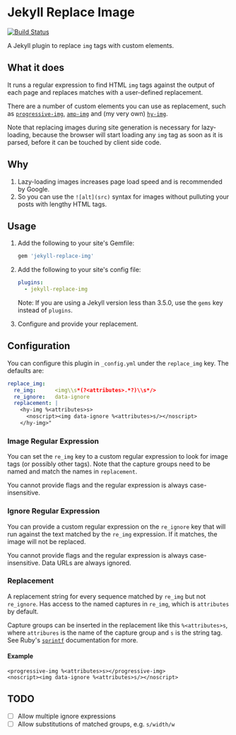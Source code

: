 # Jekyll Replace Image

[![Build Status](https://travis-ci.org/qwtel/jekyll-replace-img.svg?branch=master)](https://travis-ci.org/qwtel/jekyll-replace-img)

A Jekyll plugin to replace `img` tags with custom elements.


## What it does

It runs a regular expression to find HTML `img` tags against the output of each page and replaces matches with a user-defined replacement. 

There are a number of custom elements you can use as replacement, such as [`progressive-img`][pi], [`amp-img`][ai] and (my very own) [`hy-img`][hy].

[io]: https://developer.mozilla.org/en-US/docs/Web/API/Intersection_Observer_API
[pi]: https://www.webcomponents.org/element/progressive-img
[ai]: https://www.ampproject.org/docs/reference/components/amp-img
[hy]: https://github.com/qwtel/hy-img

Note that replacing images during site generation is necessary for lazy-loading, because the browser will start loading any `img` tag as soon as it is parsed, before it can be touched by client side code.

## Why

1. Lazy-loading images increases page load speed and is recommended by Google.
2. So you can use the `![alt](src)` syntax for images without pulluting your posts with lengthy HTML tags.

## Usage

1.  Add the following to your site's Gemfile:

    ```ruby
    gem 'jekyll-replace-img'
    ```

2.  Add the following to your site's config file:

    ```yml
    plugins:
      - jekyll-replace-img
    ```
    Note: If you are using a Jekyll version less than 3.5.0, use the `gems` key instead of `plugins`.
  
3.  Configure and provide your replacement.

## Configuration

You can configure this plugin in `_config.yml` under the `replace_img` key. The defaults are:

```yml
replace_img:
  re_img:      <img\\s*(?<attributes>.*?)\\s*/>
  re_ignore:   data-ignore
  replacement: |
    <hy-img %<attributes>s>
      <noscript><img data-ignore %<attributes>s/></noscript>
    </hy-img>"
```

### Image Regular Expression
You can set the `re_img` key to a custom regular expression to look for image tags (or possibly other tags). Note that the capture groups need to be named and match the names in `replacement`. 

You cannot provide flags and the regular expression is always case-insensitive.

### Ignore Regular Expression
You can provide a custom regular expression on the `re_ignore` key that will run against the text matched by the `re_img` expression. If it matches, the image will not be replaced. 

You cannot provide flags and the regular expression is always case-insensitive. Data URLs are always ignored.

### Replacement

A replacement string for every sequence matched by `re_img` but not `re_ignore`. Has access to the named captures in `re_img`, which is `attributes` by default. 

Capture groups can be inserted in the replacement like this `%<attributes>s`, where `attribures` is the name of the capture group and `s` is the string tag. See Ruby's [`sprintf`][sprintf] documentation for more. 

[sprintf]: https://ruby-doc.org/core-2.6.2/Kernel.html#method-i-sprintf

#### Example

    <progressive-img %<attributes>s></progressive-img>
    <noscript><img data-ignore %<attributes>s/></noscript>


## TODO

- [ ] Allow multiple ignore expressions
- [ ] Allow substitutions of matched groups, e.g. `s/width/w`